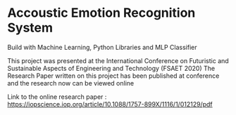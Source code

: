 # Accoustic Emotion Recognition System
 Build with Machine Learning, Python Libraries and MLP Classifier

This project was presented at the International Conference on Futuristic and Sustainable Aspects of Engineering and Technology (FSAET 2020)
The Research Paper written on this project has been published at conference and the research now can be viewed online

Link to the online research paper : https://iopscience.iop.org/article/10.1088/1757-899X/1116/1/012129/pdf
